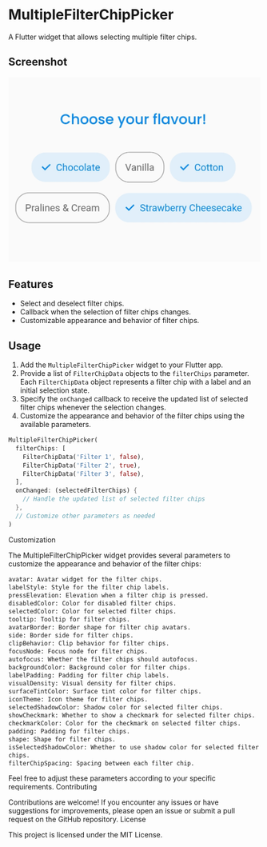 # MultipleFilterChipPicker

A Flutter widget that allows selecting multiple filter chips.

## Screenshot

![MultipleFilterChipPicker](https://github.com/dhanush17-tech/multi_chip_picker/blob/main/Screenshot_20230510_001257.jpg)

## Features

- Select and deselect filter chips.
- Callback when the selection of filter chips changes.
- Customizable appearance and behavior of filter chips.

## Usage

1. Add the `MultipleFilterChipPicker` widget to your Flutter app.
2. Provide a list of `FilterChipData` objects to the `filterChips` parameter. Each `FilterChipData` object represents a filter chip with a label and an initial selection state.
3. Specify the `onChanged` callback to receive the updated list of selected filter chips whenever the selection changes.
4. Customize the appearance and behavior of the filter chips using the available parameters.

```dart
MultipleFilterChipPicker(
  filterChips: [
    FilterChipData('Filter 1', false),
    FilterChipData('Filter 2', true),
    FilterChipData('Filter 3', false),
  ],
  onChanged: (selectedFilterChips) {
    // Handle the updated list of selected filter chips
  },
  // Customize other parameters as needed
)
```

Customization

The MultipleFilterChipPicker widget provides several parameters to customize the appearance and behavior of the filter chips:

    avatar: Avatar widget for the filter chips.
    labelStyle: Style for the filter chip labels.
    pressElevation: Elevation when a filter chip is pressed.
    disabledColor: Color for disabled filter chips.
    selectedColor: Color for selected filter chips.
    tooltip: Tooltip for filter chips.
    avatarBorder: Border shape for filter chip avatars.
    side: Border side for filter chips.
    clipBehavior: Clip behavior for filter chips.
    focusNode: Focus node for filter chips.
    autofocus: Whether the filter chips should autofocus.
    backgroundColor: Background color for filter chips.
    labelPadding: Padding for filter chip labels.
    visualDensity: Visual density for filter chips.
    surfaceTintColor: Surface tint color for filter chips.
    iconTheme: Icon theme for filter chips.
    selectedShadowColor: Shadow color for selected filter chips.
    showCheckmark: Whether to show a checkmark for selected filter chips.
    checkmarkColor: Color for the checkmark on selected filter chips.
    padding: Padding for filter chips.
    shape: Shape for filter chips.
    isSelectedShadowColor: Whether to use shadow color for selected filter chips.
    filterChipSpacing: Spacing between each filter chip.

Feel free to adjust these parameters according to your specific requirements.
Contributing

Contributions are welcome! If you encounter any issues or have suggestions for improvements, please open an issue or submit a pull request on the GitHub repository.
License

This project is licensed under the MIT License.

 
